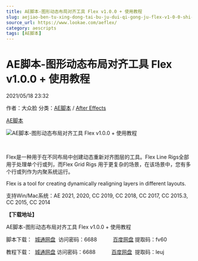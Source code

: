 ```yaml
---
title: AE脚本-图形动态布局对齐工具 Flex v1.0.0 + 使用教程
slug: aejiao-ben-tu-xing-dong-tai-bu-ju-dui-qi-gong-ju-flex-v1-0-0-shi-yong-jiao-cheng
source_url: https://www.lookae.com/aeflex/
category: aescripts
tags: [AE脚本]
---
```

# AE脚本-图形动态布局对齐工具 Flex v1.0.0 + 使用教程

2021/05/18 23:32

作者：大众脸
分类：[AE脚本](https://www.lookae.com/after-effects/aescripts/) / [After Effects](https://www.lookae.com/after-effects/)

[AE脚本](https://www.lookae.com/tag/ae%e8%84%9a%e6%9c%ac/)

![AE脚本-图形动态布局对齐工具 Flex v1.0.0 + 使用教程](https://www.lookae.com/wp-content/uploads/2021/05/Aescripts-Flex.jpg "AE脚本-图形动态布局对齐工具 Flex v1.0.0 + 使用教程-LookAE.com")

[﻿﻿﻿](https://cloud.video.taobao.com//play/u/705956171/p/1/e/6/t/1/310669506410.mp4)

Flex是一种用于在不同布局中创建动态重新对齐图层的工具。Flex Line Rigs全部用于处理单个行或列，而Flex Grid Rigs 用于更复杂的场景，在该场景中，您有多个行或列作为内聚系统运行。

Flex is a tool for creating dynamically realigning layers in different layouts.

支持Win/Mac系统：AE 2021, 2020, CC 2019, CC 2018, CC 2017, CC 2015.3, CC 2015, CC 2014

**【下载地址】**

AE脚本-图形动态布局对齐工具 Flex v1.0.0 + 使用教程

脚本下载：  [城通网盘](https://089u.com/f/680462-496415678-b5d521)  访问密码：6688           [百度网盘](https://pan.baidu.com/s/1iOlFjvGpGOvN0kW0PSD-fg) 提取码：fv60

教程下载：  [城通网盘](https://089u.com/f/680462-496415740-7d1785) 访问密码：6688           [百度网盘](https://pan.baidu.com/s/1nTLSAsBlgxmxo0y_4xhNBQ)  提取码：leuj
